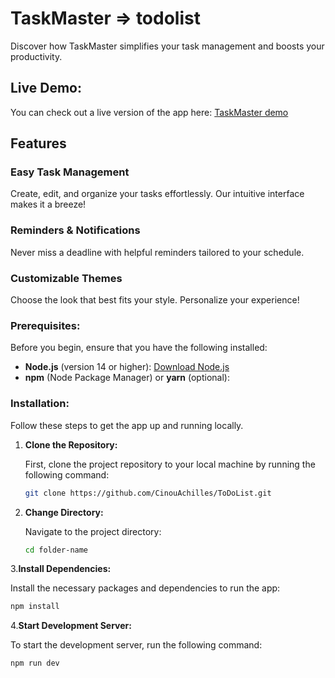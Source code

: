 # TaskMaster => todolist

Discover how TaskMaster simplifies your task management and boosts your productivity.
## Live Demo:
You can check out a live version of the app here: [TaskMaster demo](https://mytaskmasterone.netlify.app/)

## Features

### Easy Task Management
Create, edit, and organize your tasks effortlessly. Our intuitive interface makes it a breeze!



### Reminders & Notifications
Never miss a deadline with helpful reminders tailored to your schedule.



### Customizable Themes
Choose the look that best fits your style. Personalize your experience!

### Prerequisites:

Before you begin, ensure that you have the following installed:

- **Node.js** (version 14 or higher): [Download Node.js](https://nodejs.org/en)
- **npm** (Node Package Manager) or **yarn** (optional):


### Installation:

Follow these steps to get the app up and running locally.

1. **Clone the Repository:**

   First, clone the project repository to your local machine by running the following command:

   ```bash
   git clone https://github.com/CinouAchilles/ToDoList.git
2. **Change Directory:**

   Navigate to the project directory:
   ```bash
   cd folder-name
3.**Install Dependencies:**

   Install the necessary packages and dependencies to run the app:
   ```bash
   npm install
   ```
4.**Start Development Server:**

   To start the development server, run the following command:
   ```bash
   npm run dev
   ```
